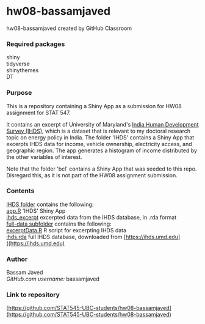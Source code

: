 # hw08-bassamjaved
hw08-bassamjaved created by GitHub Classroom

### Required packages

shiny<br/>
tidyverse<br/>
shinythemes<br/>
DT

### Purpose

This is a repository containing a Shiny App as a submission for HW08 assignment for STAT 547.

It contains an excerpt of University of Maryland's [India Human Development Survey (IHDS)](https://ihds.umd.edu), which is a dataset that is relevant to my doctoral research topic on energy policy in India. The folder 'IHDS' contains a Shiny App that excerpts IHDS data for income, vehicle ownership, electricity access, and geographic region. The app generates a histogram of income distributed by the other variables of interest.

Note that the folder 'bcl' contains a Shiny App that was seeded to this repo. Disregard this, as it is not part of the HW08 assignment submission.

### Contents

[IHDS folder](https://github.com/STAT545-UBC-students/hw08-bassamjaved/tree/master/IHDS) contains the following:<br/>
[app.R](https://github.com/STAT545-UBC-students/hw08-bassamjaved/blob/master/IHDS/app.R) 'IHDS' Shiny App<br/>
[ihds_excerpt](https://github.com/STAT545-UBC-students/hw08-bassamjaved/blob/master/IHDS/ihds_excerpt.rda) excerpted data from the IHDS database, in .rda format<br/>
[full-data subfolder](https://github.com/STAT545-UBC-students/hw08-bassamjaved/tree/master/IHDS/full-data) contains the following:<br/>
[excerptData.R](https://github.com/STAT545-UBC-students/hw08-bassamjaved/blob/master/IHDS/full-data/excerptData.R) R script for excerpting IHDS data <br/>
[ihds.rda](https://github.com/STAT545-UBC-students/hw08-bassamjaved/blob/master/IHDS/full-data/ihds.rda) full IHDS database, downloaded from [https://ihds.umd.edu]((https://ihds.umd.edu) <br/>

### Author

Bassam Javed<br/>
_GitHub.com username\:_ bassamjaved

### Link to repository

[https://github.com/STAT545-UBC-students/hw08-bassamjaved](https://github.com/STAT545-UBC-students/hw08-bassamjaved)
